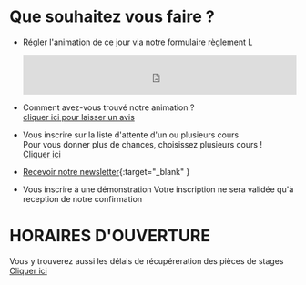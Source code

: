 # Que souhaitez vous faire ?  

 

- Régler l'animation de ce jour via notre formulaire règlement L  
  <iframe id="haWidget" allowtransparency="true" src="https://www.helloasso.com/associations/fans-de-terre/evenements/reglement-libre/widget-bouton" style="width: 100%; height: 70px; border: none;"></iframe>    
  

- Comment avez-vous trouvé notre animation ?        
  [cliquer ici pour laisser un avis](https://g.page/fansdeterre/review?gm)  

- Vous inscrire sur la liste d'attente d'un ou plusieurs cours   
  Pour vous donner plus de chances, choisissez plusieurs cours !   
  [Cliquer ici](https://forms.gle/RcWEHegz6js46Y7i8)    
  
- [Recevoir notre newsletter](https://docs.google.com/forms/d/e/1FAIpQLScDnAGxa7UlusJ0sVcahW_FnYDXCc4BQsAE5W8vGXzb9_z4pg/viewform?entry.1318731939&entry.625861564&entry.1682638982&entry.1661862399&entry.635975601){:target="_blank" }

- Vous inscrire à une démonstration
  Votre inscription ne sera validée qu'à reception de notre confirmation



# HORAIRES D'OUVERTURE
Vous y trouverez aussi les délais de récupéreration des pièces de stages  
[Cliquer ici](recuperation_pieces) 


